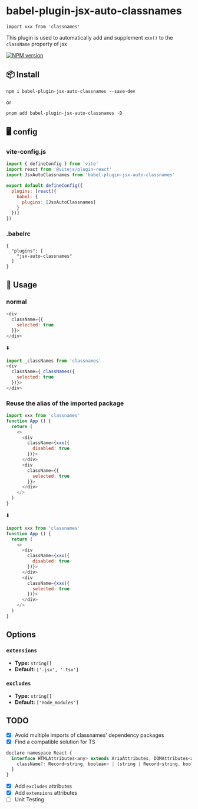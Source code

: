 # babel-plugin-jsx-auto-classnames

`import xxx from 'classnames'`

This plugin is used to automatically add and supplement `xxx()` to the `className` property of jsx

[![NPM version](https://img.shields.io/npm/v/babel-plugin-jsx-auto-classnames.svg?style=flat)](https://npmjs.org/package/babel-plugin-jsx-auto-classnames)

## 📦  Install

```
npm i babel-plugin-jsx-auto-classnames --save-dev
```
or
```
pnpm add babel-plugin-jsx-auto-classnames -D
```
##  🖥 config
### vite-config.js

```js
import { defineConfig } from 'vite'
import react from '@vitejs/plugin-react'
import JsxAutoClassnames from 'babel-plugin-jsx-auto-classnames'

export default defineConfig({
  plugins: [react({
    babel: {
      plugins: [JsxAutoClassnames]
    }
  })]
})
```

### .babelrc
```
{
  "plugins": [
    "jsx-auto-classnames"
  ]
}
```

## 🔨 Usage

### normal

```javascript
<div
  className={{
    selected: true
  }}>
</div>
```
⬇️
```javascript
import _classNames from 'classnames'
<div
  className={_classNames({
    selected: true
  })}>
</div>
```

### Reuse the alias of the imported package
```javascript
import xxx from 'classnames'
function App () {
  return (
    <>
      <div
        className={xxx({
          disabled: true
        })}>
      </div>
      <div
        className={{
          selected: true
        }}>
      </div>
    </>
  )
}
```
⬇️
```javascript
import xxx from 'classnames'
function App () {
  return (
    <>
      <div
        className={xxx({
          disabled: true
        })}>
      </div>
      <div
        className={xxx({
          selected: true
        })}>
      </div>
    </>
  )
}
```

## Options

### `extensions`

- **Type:** `string[]`
- **Default:** `['.jsx', '.tsx']`

### `excludes`

- **Type:** `string[]`
- **Default:** `['node_modules']`


## TODO
- [x] Avoid multiple imports of classnames' dependency packages
- [x] Find a compatible solution for TS
```javascript
declare namespace React {
  interface HTMLAttributes<any> extends AriaAttributes, DOMAttributes<any>  {
    className?: Record<string, boolean> | (string | Record<string, boolean>)[]
  }
}
```
- [x] Add `excludes` attributes
- [x] Add `extensions` attributes
- [ ] Unit Testing
